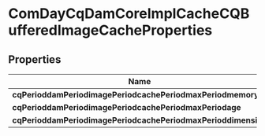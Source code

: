 
# ComDayCqDamCoreImplCacheCQBufferedImageCacheProperties

## Properties
Name | Type | Description | Notes
------------ | ------------- | ------------- | -------------
**cqPerioddamPeriodimagePeriodcachePeriodmaxPeriodmemory** | [**ConfigNodePropertyInteger**](ConfigNodePropertyInteger.md) |  |  [optional]
**cqPerioddamPeriodimagePeriodcachePeriodmaxPeriodage** | [**ConfigNodePropertyInteger**](ConfigNodePropertyInteger.md) |  |  [optional]
**cqPerioddamPeriodimagePeriodcachePeriodmaxPerioddimension** | [**ConfigNodePropertyString**](ConfigNodePropertyString.md) |  |  [optional]



